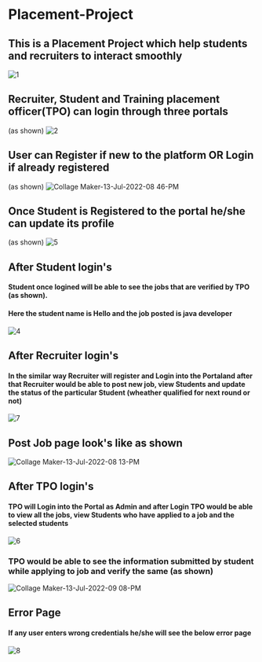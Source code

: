 # Placement-Project
## This is a Placement Project which help students and recruiters to interact smoothly
![1](https://user-images.githubusercontent.com/90102863/178766423-a45fc355-d313-4eec-9b71-d9e94395bbfc.png)
## **Recruiter, Student and Training placement officer(TPO) can login through three portals**
(as shown)
![2](https://user-images.githubusercontent.com/90102863/178766655-d4116189-ce3c-4564-b997-b90d6a102dfc.png)
## User can Register if new to the platform OR Login if already registered
(as shown)
![Collage Maker-13-Jul-2022-08 46-PM](https://user-images.githubusercontent.com/90102863/178769430-75109f46-c74a-46cd-8aee-a66a2f58cb09.jpg)
## Once Student is Registered to the portal he/she can update its profile
(as shown)
![5](https://user-images.githubusercontent.com/90102863/178770769-0987e1db-0e16-4340-b2e0-235b9add8237.jpg)
## After Student login's
#### Student once logined will be able to see the jobs that are verified by TPO  (as shown).
#### Here the student name is Hello and the job posted is java developer
![4](https://user-images.githubusercontent.com/90102863/178769947-b2a8a973-c6c5-47ab-9186-8a0ab310df87.png)
## After Recruiter login's
#### In the similar way Recruiter will register and Login into the Portaland after that Recruiter would be able to post new job, view Students and update the status of the particular Student (wheather qualified for next round or not)
![7](https://user-images.githubusercontent.com/90102863/178771551-97b03e2a-117c-4f17-8450-7cd9c2c14d71.png)
## Post Job page look's like as shown
![Collage Maker-13-Jul-2022-08 13-PM](https://user-images.githubusercontent.com/90102863/178772371-2d9770e3-1f06-4401-9753-1b663e4b6f00.jpg)
## After TPO login's
#### TPO will Login into the Portal as Admin and after Login TPO would be able to view all the jobs, view Students who have applied to a job and the selected students
![6](https://user-images.githubusercontent.com/90102863/178772738-ff1e839d-337b-47ac-b40a-8293f8a9cf21.png)
### TPO would be able to see the information submitted by student while applying to job and verify the same (as shown)
![Collage Maker-13-Jul-2022-09 08-PM](https://user-images.githubusercontent.com/90102863/178774322-b1ceae7a-2a03-4727-a628-a68f585c736f.jpg)
## Error Page
#### If any user enters wrong credentials he/she will see the below error page
![8](https://user-images.githubusercontent.com/90102863/178774871-5fd0977b-935c-49c5-8951-d5871c31d423.png)










